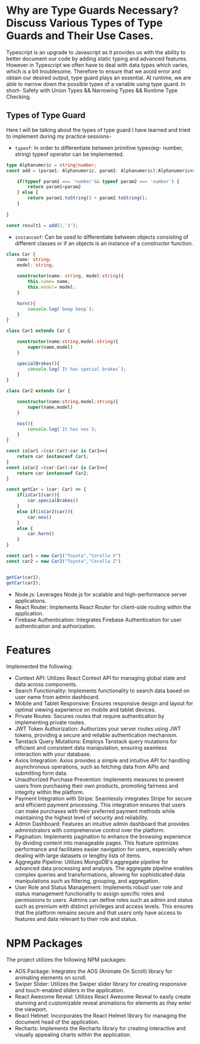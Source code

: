 # Why are Type Guards Necessary? Discuss Various Types of Type Guards and Their Use Cases.
Typescript is an upgrade to Javascript as it provides us with the ability to better document our code by adding static typing and advanced features. However in Typescript we often have to deal with data types which varies, which is a bit troublesome. Therefore to ensure that we avoid error and obtain our desired output, type guard plays an essential. At runtime, we are able to narrow down the possible types of a variable using type guard. In short- Safety with Union Types && Narrowing Types && Runtime Type Checking.

## Types of Type Guard
Here I will be talking about the types of type guard I have learned and tried to implement during my practice sessions-
-  `typeof`: In order to differentiate between primitive types(eg- number, string) typeof operator can be implemented.

```ts
type Alphanumeric = string|number;
const add = (param1: Alphanumeric, param2: Alphanumeric):Alphanumeric=>{

    if(typeof param1 === 'number'&& typeof param2 === 'number') {
        return param1+param2
    } else {
        return param1.toString() + param2.toString();
    }
    
}

const result1 = add(2,'3');

```
-  `instanceof`: Can be used to differentiate between objects consisting of different classes or if an objects is an instance of a constructor function.

```ts
class Car {
    name: string;
    model: string;

    constructor(name: string, model:string){
        this.name= name;
        this.model= model;
    }

    horn(){
        console.log(`beep beep`);
    }
}

class Car1 extends Car {

    constructor(name:string,model:string){
        super(name,model)
    }

    specialBrakes(){
        console.log(`It has special brakes`);
    }
}

class Car2 extends Car {

    constructor(name:string,model:string){
        super(name,model)
    }

    nos(){
        console.log(`It has nos`);
    }
}

const isCar1 =(car:Car):car is Car1=>{
    return car instanceof Car1;
}
const isCar2 =(car:Car):car is Car2=>{
    return car instanceof Car2;
}

const getCar = (car: Car) => {
    if(isCar1(car)){
        car.specialBrakes()
    }
    else if(isCar2(car)){
        car.nos()
    }
    else {
        car.horn()
    }
}

const car1 = new Car1("Toyota","Corolla X")
const car2 = new Car2("Toyota","Corolla Z")


getCar(car1);
getCar(car2);

```
-  Node.js: Leverages Node.js for scalable and high-performance server applications.
-  React Router: Implements React Router for client-side routing within the application.
-  Firebase Authentication: Integrates Firebase Authentication for user authentication and authorization.

# Features
Implemented the following:
-  Context API: Utilizes React Context API for managing global state and data across components.
-  Search Functionality: Implements functionality to search data based on user name from admin dashboard.
-  Mobile and Tablet Responsive: Ensures responsive design and layout for optimal viewing experience on mobile and tablet devices.
-  Private Routes: Secures routes that require authentication by implementing private routes.
-  JWT Token Authorization: Authorizes your server routes using JWT tokens, providing a secure and reliable authentication mechanism.
-  Tanstack Query Mutations: Employs Tanstack query mutations for efficient and consistent data manipulation, ensuring seamless interaction with your database.
-  Axios Integration: Axios provides a simple and intuitive API for handling asynchronous operations, such as fetching data from APIs and submitting form data.
-  Unauthorized Purchase Prevention: Implements measures to prevent users from purchasing their own products, promoting fairness and integrity within the platform.
-  Payment Integration with Stripe: Seamlessly integrates Stripe for secure and efficient payment processing. This integration ensures that users can make purchases with their preferred payment methods while maintaining the highest level of security and reliability.
-  Admin Dashboard: Features an intuitive admin dashboard that provides administrators with comprehensive control over the platform.
-  Pagination: Implements pagination to enhance the browsing experience by dividing content into manageable pages. This feature optimizes performance and facilitates easier navigation for users, especially when dealing with large datasets or lengthy lists of items.
-  Aggregate Pipeline: Utilizes MongoDB's aggregate pipeline for advanced data processing and analysis. The aggregate pipeline enables complex queries and transformations, allowing for sophisticated data manipulations such as filtering, grouping, and aggregation.
-  User Role and Status Management: Implements robust user role and status management functionality to assign specific roles and permissions to users. Admins can define roles such as admin and status such as premium with distinct privileges and access levels. This ensures that the platform remains secure and that users only have access to features and data relevant to their role and status.

# NPM Packages
The project utilizes the following NPM packages:
-  AOS Package: Integrates the AOS (Animate On Scroll) library for animating elements on scroll.
-  Swiper Slider: Utilizes the Swiper slider library for creating responsive and touch-enabled sliders in the application.
-  React Awesome Reveal: Utilizes React Awesome Reveal to easily create stunning and customizable reveal animations for elements as they enter the viewport.
-  React Helmet: Incorporates the React Helmet library for managing the document head of the application.
-  Recharts: Implements the Recharts library for creating interactive and visually appealing charts within the application.


